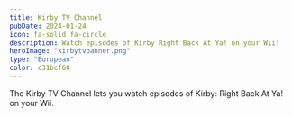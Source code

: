 ```yaml
---
title: Kirby TV Channel
pubDate: 2024-01-24
icon: fa-solid fa-circle
description: Watch episodes of Kirby Right Back At Ya! on your Wii!
heroImage: "kirbytvbanner.png"
type: "European"
color: c31bcf60
---
```


The Kirby TV Channel lets you watch episodes of Kirby: Right Back At Ya! on your Wii.

